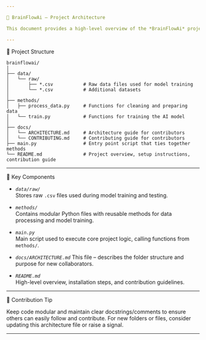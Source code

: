 ```yaml
---

🧠 BrainFlowAi – Project Architecture

This document provides a high-level overview of the *BrainFlowAi* project structure to help contributors quickly understand the layout and purpose of each component.

---
```


📁 Project Structure

```
brainflowai/
│
├── data/
│   └── raw/
│       ├── *.csv           # Raw data files used for model training
│       └── *.csv           # Additional datasets
│
├── methods/
│   ├── process_data.py     # Functions for cleaning and preparing data
│   └── train.py            # Functions for training the AI model
│
├── docs/
│   └── ARCHITECTURE.md     # Architecture guide for contributors
│   └── CONTRIBUTING.md     # Contributing guide for contributors
├── main.py                 # Entry point script that ties together methods
└── README.md               # Project overview, setup instructions, contribution guide
```

---

🔧 Key Components

- *`data/raw/`*  
  Stores raw `.csv` files used during model training and testing.

- *`methods/`*  
  Contains modular Python files with reusable methods for data processing and model training.

- *`main.py`*  
  Main script used to execute core project logic, calling functions from `methods/`.

- *`docs/ARCHITECTURE.md`*
This file – describes the folder structure and purpose for new collaborators.

- *`README.md`*  
  High-level overview, installation steps, and contribution guidelines.

---

🤝 Contribution Tip

Keep code modular and maintain clear docstrings/comments to ensure others can easily follow and contribute. For new folders or files, consider updating this architecture file or raise a signal.

---